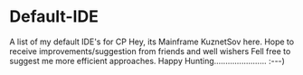 # Default-IDE
A list of my default IDE's for CP
Hey, its Mainframe KuznetSov here.
Hope to receive improvements/suggestion from friends and well wishers
Fell free to suggest me more efficient approaches.
Happy Hunting....................... :---) 
